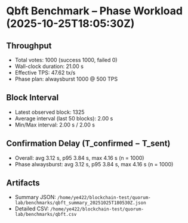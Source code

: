 # Qbft Benchmark – Phase Workload (2025-10-25T18:05:30Z)

## Throughput
- Total votes: 1000 (success 1000, failed 0)
- Wall-clock duration: 21.00 s
- Effective TPS: 47.62 tx/s
- Phase plan: alwaysburst 1000 @ 500 TPS

## Block Interval
- Latest observed block: 1325
- Average interval (last 50 blocks): 2.00 s
- Min/Max interval: 2.00 s / 2.00 s

## Confirmation Delay (T_confirmed − T_sent)
- Overall: avg 3.12 s, p95 3.84 s, max 4.16 s (n = 1000)
- Phase alwaysburst: avg 3.12 s, p95 3.84 s, max 4.16 s (n = 1000)

## Artifacts
- Summary JSON: `/home/ye422/blockchain-test/quorum-lab/benchmarks/qbft_summary_20251025T180530Z.json`
- Detailed CSV: `/home/ye422/blockchain-test/quorum-lab/benchmarks/qbft.csv`
